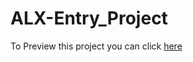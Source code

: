 # ALX-Entry_Project

To Preview this project you can click [here](https://yunus-kidem.github.io/ALX-Entry_Project/) 
